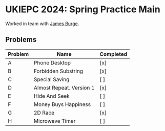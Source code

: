 # UKIEPC 2024: Spring Practice Main

Worked in team with [James Burge](https://github.com/JamBur05).

## Problems

|Problem|Name|Completed|
|-------|----|---------|
|A|Phone Desktop|[x]|
|B|Forbidden Substring|[x]|
|C|Special Saving|[ ]|
|D|Almost Repeat. Version 1|[x]|
|E|Hide And Seek|[ ]|
|F|Money Buys Happiness|[ ]|
|G|2D Race|[x]|
|H|Microwave Timer|[ ]|

